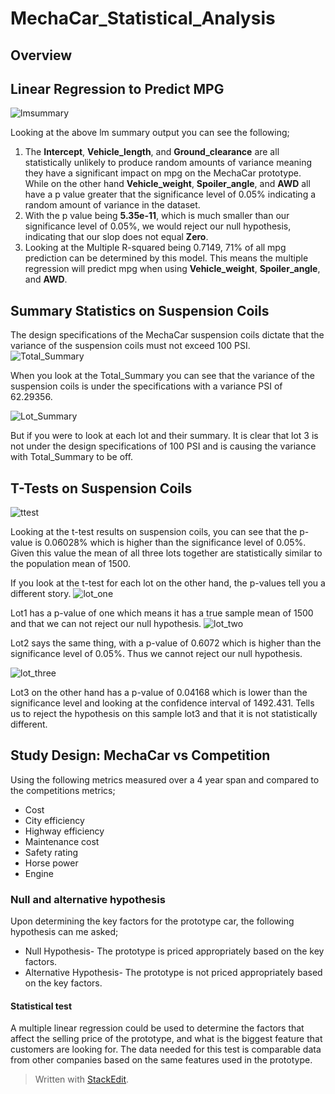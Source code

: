 # MechaCar_Statistical_Analysis
## Overview

## Linear Regression to Predict MPG
![lmsummary](https://user-images.githubusercontent.com/83738699/136271695-586b5f07-2aee-4b85-abd8-859f32b9393a.PNG)

Looking at the above lm summary output you can see the following;

 1. The **Intercept**, **Vehicle_length**, and **Ground_clearance** are all statistically unlikely to produce random amounts of variance meaning they have a significant impact on mpg on the MechaCar prototype. While on the other hand **Vehicle_weight**, **Spoiler_angle**, and **AWD** all have a p value greater that the significance level of 0.05% indicating a random amount of variance in the dataset. 
 2. With the p value being **5.35e-11**, which is much smaller than our significance level of 0.05%, we would reject our null hypothesis, indicating that our slop does not equal **Zero**.
 3. Looking at the Multiple R-squared being 0.7149, 71% of all mpg prediction can be determined by this model.  This means the multiple regression will predict mpg when using **Vehicle_weight**, **Spoiler_angle**, and **AWD**.

## Summary Statistics on Suspension Coils
The design specifications of the MechaCar suspension coils dictate that the variance of the suspension coils must not exceed 100 PSI.
![Total_Summary](https://user-images.githubusercontent.com/83738699/136277435-7c1246d1-16ca-47cb-94bb-a4de714261d5.PNG)

When you look at the Total_Summary you can see that the variance of the suspension coils is under the specifications with a variance PSI of 62.29356. 

![Lot_Summary](https://user-images.githubusercontent.com/83738699/136277636-54b0a24b-2320-4384-9e8a-bf7df9bd8c0b.PNG)

But if you were to look at each lot and their  summary. It is clear that lot 3 is not under the design specifications of 100 PSI and is causing the variance with Total_Summary to be off. 

## T-Tests on Suspension Coils
![ttest](https://user-images.githubusercontent.com/83738699/136302993-2d95625b-be6a-4b59-9447-26a99fad63df.PNG)

Looking at the t-test results on suspension coils, you can see that the p-value is 0.06028% which is higher than the significance level of 0.05%. Given this value the mean of all three lots together are statistically similar to the population mean of 1500. 

If you look at the t-test for each lot on the other hand, the p-values tell you a different story.
![lot_one](https://user-images.githubusercontent.com/83738699/136303445-4bd5ff35-5ed3-4c64-b10d-bd9040e890d5.PNG)

Lot1 has a p-value of one which means it has a true sample mean of 1500 and that we can not reject our null hypothesis.
![lot_two](https://user-images.githubusercontent.com/83738699/136303475-e2860f58-2654-4d2d-a89d-1dbc50ac68d6.PNG)

Lot2 says the same thing, with a p-value of 0.6072 which is higher than the significance level of 0.05%. Thus we cannot reject our null hypothesis.

![lot_three](https://user-images.githubusercontent.com/83738699/136303488-aac007f8-cfb1-485a-8c96-7aea599fef0a.PNG)

Lot3 on the other hand has a p-value of 0.04168 which is lower than the significance level and looking at the confidence interval of 1492.431. Tells us to reject the hypothesis on this sample lot3 and that it is not statistically different. 

## Study Design: MechaCar vs Competition
Using the following metrics measured over a 4 year span and compared to the competitions metrics;
 - Cost
 - City efficiency
 - Highway efficiency
 - Maintenance cost
 - Safety rating
 - Horse power
 - Engine

### Null and alternative hypothesis
Upon determining the key factors for the prototype car, the following hypothesis can me asked;

 - Null Hypothesis- The prototype is priced appropriately based on the key factors.
 - Alternative Hypothesis- The prototype is not priced appropriately based on the key factors.

 #### Statistical test
 A multiple linear regression could be used to determine the factors that affect the selling price of the prototype, and what is the biggest feature that customers are looking for. The data needed for this test is comparable data from other companies based on the same features used in the prototype. 

> Written with [StackEdit](https://stackedit.io/).
